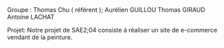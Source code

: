 Groupe : 
Thomas Chu ( référent );
Aurélien GUILLOU
Thomas GIRAUD
Antoine LACHAT

Projet: 
Notre projet de SAE2;04 consiste à réaliser un site de e-commerce vendant de la peinture.
